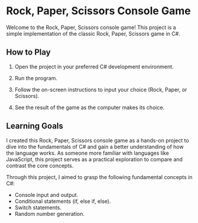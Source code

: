 # Rock, Paper, Scissors Console Game

Welcome to the Rock, Paper, Scissors console game! This project is a simple implementation of the classic Rock, Paper, Scissors game in C#.

## How to Play

1. Open the project in your preferred C# development environment.

2. Run the program.

3. Follow the on-screen instructions to input your choice (Rock, Paper, or Scissors).

4. See the result of the game as the computer makes its choice.

## Learning Goals

I created this Rock, Paper, Scissors console game as a hands-on project to dive into the fundamentals of C# and gain a better understanding of how the language works. As someone more familiar with languages like JavaScript, this project serves as a practical exploration to compare and contrast the core concepts.

Through this project, I aimed to grasp the following fundamental concepts in C#:

- Console input and output.
- Conditional statements (if, else if, else).
- Switch statements.
- Random number generation.


